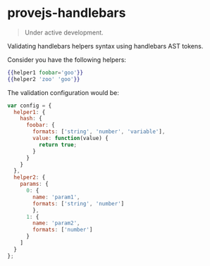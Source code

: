 # provejs-handlebars

> Under active development.

Validating handlebars helpers syntax using handlebars AST tokens.

Consider you have the following helpers:
```hbs
{{helper1 foobar='goo'}}
{{helper2 'zoo' 'goo'}}
```

The validation configuration would be:
```js
var config = {
  helper1: {
    hash: {
      foobar: {
        formats: ['string', 'number', 'variable'],
        value: function(value) {
          return true;
        }
      }
    }
  },
  helper2: {
    params: {
      0: {
        name: 'param1', 
        formats: ['string', 'number']
        },
      1: {
        name: 'param2',
        formats: ['number']
      }
    ]
  }
};
```
